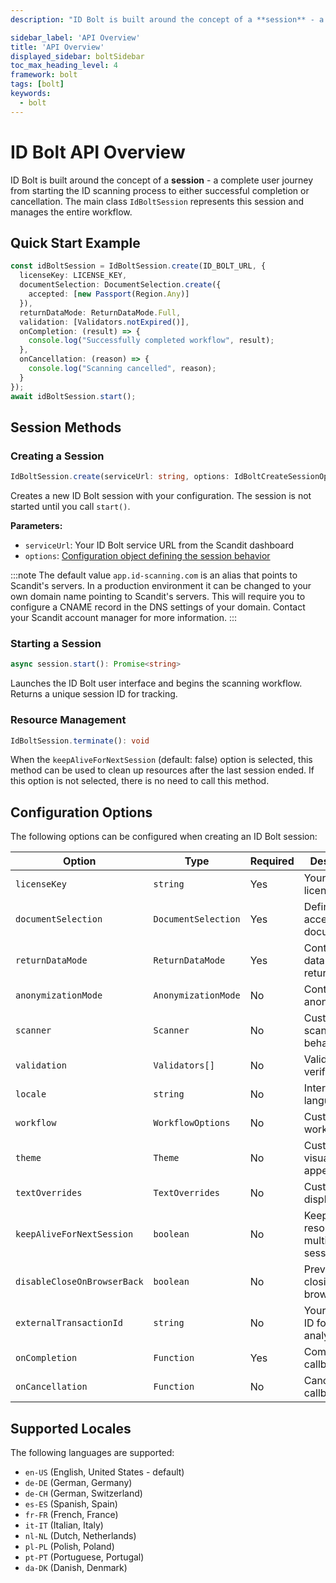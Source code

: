 ```yaml
---
description: "ID Bolt is built around the concept of a **session** - a complete user journey from starting the ID scanning process to either successful completion or cancellation. The main class `IdBoltSession` represents this session and manages the entire workflow.                                                             "

sidebar_label: 'API Overview'
title: 'API Overview'
displayed_sidebar: boltSidebar
toc_max_heading_level: 4
framework: bolt
tags: [bolt]
keywords:
  - bolt
---
```


# ID Bolt API Overview

ID Bolt is built around the concept of a **session** - a complete user journey from starting the ID scanning process to either successful completion or cancellation. The main class `IdBoltSession` represents this session and manages the entire workflow.


## Quick Start Example

```ts
const idBoltSession = IdBoltSession.create(ID_BOLT_URL, {
  licenseKey: LICENSE_KEY,
  documentSelection: DocumentSelection.create({
    accepted: [new Passport(Region.Any)]
  }),
  returnDataMode: ReturnDataMode.Full,
  validation: [Validators.notExpired()],
  onCompletion: (result) => {
    console.log("Successfully completed workflow", result);
  },
  onCancellation: (reason) => {
    console.log("Scanning cancelled", reason);
  }
});
await idBoltSession.start();
```

## Session Methods

### Creating a Session

```ts
IdBoltSession.create(serviceUrl: string, options: IdBoltCreateSessionOptions): IdBoltSession
```

Creates a new ID Bolt session with your configuration. The session is not started until you call `start()`.

**Parameters:**
- `serviceUrl`: Your ID Bolt service URL from the Scandit dashboard
- `options`: [Configuration object defining the session behavior](#configuration-options)

:::note
The default value `app.id-scanning.com` is an alias that points to Scandit's servers. In a production environment it can be changed to your own domain name pointing to Scandit's servers. This will require you to configure a CNAME record in the DNS settings of your domain. Contact your Scandit account manager for more information.
:::

### Starting a Session

```ts
async session.start(): Promise<string>
```

Launches the ID Bolt user interface and begins the scanning workflow. Returns a unique session ID for tracking.

### Resource Management

```ts
IdBoltSession.terminate(): void
```
When the `keepAliveForNextSession` (default: false) option is selected, this method can be used to clean up resources after the last session ended. If this option is not selected, there is no need to call this method. 

## Configuration Options

The following options can be configured when creating an ID Bolt session:

| Option | Type | Required | Description | Details |
|--------|------|----------|-------------|---------|
| `licenseKey` | `string` | Yes | Your Scandit license key | |
| `documentSelection` | `DocumentSelection` | Yes | Defines acceptable documents | [Document Selection](../document-selection) |
| `returnDataMode` | `ReturnDataMode` | Yes | Controls what data is returned | [Data Handling](../data-handling) |
| `anonymizationMode` | `AnonymizationMode` | No | Controls data anonymization | [Data Handling](../data-handling) |
| `scanner` | `Scanner` | No | Customizes scanner behavior | [Workflow Options](../workflow) |
| `validation` | `Validators[]` | No | Validators to verify ID | [Validators](../validators) |
| `locale` | `string` | No | Interface language | [Supported Locales](#supported-locales) |
| `workflow` | `WorkflowOptions` | No | Customizes workflow UI | [Workflow Options](../workflow) |
| `theme` | `Theme` | No | Customizes visual appearance | [Theming](../theming) |
| `textOverrides` | `TextOverrides` | No | Customizes displayed text | [Text Overrides](../text-overrides) |
| `keepAliveForNextSession` | `boolean` | No | Keeps resources for multiple sessions | [Advanced Options](../advanced) |
| `disableCloseOnBrowserBack` | `boolean` | No | Prevents closing on browser back | [Advanced Options](../advanced) |
| `externalTransactionId` | `string` | No | Your tracking ID for analytics | [Advanced Options](../advanced) |
| `onCompletion` | `Function` | Yes | Completion callback | [Callbacks](../callbacks) |
| `onCancellation` | `Function` | No | Cancellation callback | [Callbacks](../callbacks) |


## Supported Locales

The following languages are supported:

- `en-US` (English, United States - default)
- `de-DE` (German, Germany)
- `de-CH` (German, Switzerland)
- `es-ES` (Spanish, Spain)
- `fr-FR` (French, France)
- `it-IT` (Italian, Italy)
- `nl-NL` (Dutch, Netherlands)
- `pl-PL` (Polish, Poland)
- `pt-PT` (Portuguese, Portugal)
- `da-DK` (Danish, Denmark) 